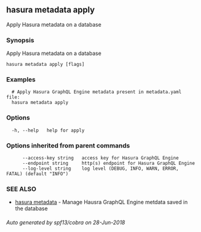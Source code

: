 ## hasura metadata apply

Apply Hasura metadata on a database

### Synopsis

Apply Hasura metadata on a database

```
hasura metadata apply [flags]
```

### Examples

```
  # Apply Hasura GraphQL Engine metadata present in metadata.yaml file:
  hasura metadata apply
```

### Options

```
  -h, --help   help for apply
```

### Options inherited from parent commands

```
      --access-key string   access key for Hasura GraphQL Engine
      --endpoint string     http(s) endpoint for Hasura GraphQL Engine
      --log-level string    log level (DEBUG, INFO, WARN, ERROR, FATAL) (default "INFO")
```

### SEE ALSO

* [hasura metadata](hasura_metadata.md)	 - Manage Hausra GraphQL Engine metdata saved in the database

###### Auto generated by spf13/cobra on 28-Jun-2018
